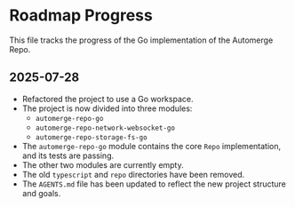 # Roadmap Progress

This file tracks the progress of the Go implementation of the Automerge Repo.

## 2025-07-28

*   Refactored the project to use a Go workspace.
*   The project is now divided into three modules:
    *   `automerge-repo-go`
    *   `automerge-repo-network-websocket-go`
    *   `automerge-repo-storage-fs-go`
*   The `automerge-repo-go` module contains the core `Repo` implementation, and its tests are passing.
*   The other two modules are currently empty.
*   The old `typescript` and `repo` directories have been removed.
*   The `AGENTS.md` file has been updated to reflect the new project structure and goals.
